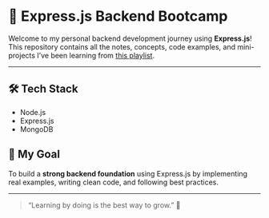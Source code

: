 # 🚀 Express.js Backend Bootcamp

Welcome to my personal backend development journey using **Express.js**!  
This repository contains all the notes, concepts, code examples, and mini-projects I’ve been learning from [this playlist](https://youtube.com/playlist?list=PLu71SKxNbfoBGh_8p_NS-ZAh6v7HhYqHW&si=wPbgr2gtckDykQuB).

---

## 🛠 Tech Stack

- Node.js
- Express.js
- MongoDB 

## 🧠 My Goal

To build a **strong backend foundation** using Express.js by implementing real examples, writing clean code, and following best practices.

---


> “Learning by doing is the best way to grow.” 🌱